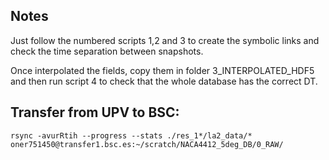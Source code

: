 ## Notes

Just follow the numbered scripts 1,2 and 3 to create the symbolic links and check the time separation between snapshots.

Once interpolated the fields, copy them in folder 3_INTERPOLATED_HDF5 and then run script 4 to check that the whole database has the correct DT.

## Transfer from UPV to BSC:

    rsync -avurRtih --progress --stats ./res_1*/la2_data/* oner751450@transfer1.bsc.es:~/scratch/NACA4412_5deg_DB/0_RAW/
